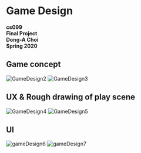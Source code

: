 # Game Design


**cs099**  
**Final Project**  
**Dong-A Choi**  
**Spring 2020**


## Game concept

![GameDesign2](https://user-images.githubusercontent.com/65002085/86877539-0da22380-c122-11ea-8892-8accd659b5ea.PNG)
![GameDesign3](https://user-images.githubusercontent.com/65002085/86877543-0ed35080-c122-11ea-9304-218cbd3d9cd5.PNG)

## UX & Rough drawing of play scene

![GameDesign4](https://user-images.githubusercontent.com/65002085/86877545-0f6be700-c122-11ea-996d-55aa67efb9d8.PNG)
![GameDesign5](https://user-images.githubusercontent.com/65002085/86877546-10047d80-c122-11ea-9c55-326a6807b162.PNG)

## UI

![gameDesign6](https://user-images.githubusercontent.com/65002085/86877548-109d1400-c122-11ea-83cb-4e91435fb8d3.PNG)
![gameDesign7](https://user-images.githubusercontent.com/65002085/86877550-11ce4100-c122-11ea-80f5-931d5a580af7.PNG)